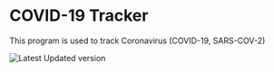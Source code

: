 # COVID-19 Tracker
This program is used to track Coronavirus (COVID-19, SARS-COV-2)

![Latest Updated version](https://i.imgur.com/6xv2SlA.png)
